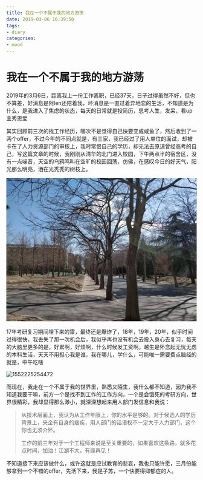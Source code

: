 ```yaml
---
title: 我在一个不属于我的地方游荡
date: 2019-03-06 16:39:50
tags:
- diary
categories:
- mood
---
```


# 我在一个不属于我的地方游荡

2019年的3月6日，距离我上一份工作离职，已经37天，日子过得虽然不好，但也不算差，好消息是阿len还陪着我，坏消息是一直过着异地恋的生活，不知道是为什么，是我进入了焦虑的状态，每天的日常就是投简历，思考人生，发呆，看up主秀恩爱



其实回顾前三次的找工作经历，哪次不是觉得自己快要变成咸鱼了，然后收到了一两个offer，不过今年的不同点就是，有三家，我已经过了用人单位的面试，却被卡在了人力资源部门的审核上，我时常恨自己的学历，却无法去原谅曾经高考的自己，写这篇文章的时候，我刚刚从清华的北门进入校园，下午两点半的宿舍区，没有一点噪音，天空的乌鸦鸣叫在空旷的校园回荡，仿佛，在感叹今日的好天气，阳光那么明亮，洒在光秃秃的树枝上。

![1552225241907](\img\微信图片_20190310214720.jpg)

17年考研复习期间埋下来的雷，最终还是爆炸了，18年，19年，20年，似乎时间过得很快，我丢失了那一次机会后，我似乎再也没有机会去投入身心去复习，每天的大脑里更多的是，好累啊，好烦啊，什么时候发工资啊。越生是怀念起无忧无虑的本科生活，天天不用担心我是谁，我在哪儿，学什么，可能唯一需要费点脑经的就是，中午吃啥

![1552225254472](\img\微信图片_20190310214704.jpg)

而现在，我走在一个不属于我的世界里，熟悉又陌生，我什么都不知道，因为我不知道我要干嘛，前方一个是找不到工作的工作方向，一个是会饿死的考研方向，世界很精彩，我却显得那么渺小，就深深想起来用人部门发信息和我说：

> 从技术层面上，我认为从工作年限上，你的水平是够的。对于候选人的学历背景上，央企有自身的痼疾，用人部门的话语权不一定大于人力部门，这个你也无须介怀。
>
> 工作的前三年对于一个工程师来说是至关重要的，如果喜欢这条路，就多花点时间，加油！江湖不大，有缘再见！



不知道接下来应该做什么，或许这就是应试教育的悲哀，我也只能许愿，三月份能够拿到一个不错的offer，先活下来，我是子苏，一个快要得抑郁症的人。

